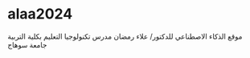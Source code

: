# alaa2024
موقع الذكاء الاصطناعي للدكتور/ علاء رمضان مدرس تكنولوجيا التعليم بكلية التربية جامعة سوهاج
